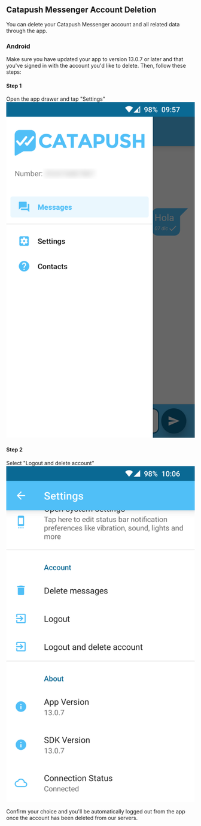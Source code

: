 ## Catapush Messenger Account Deletion

You can delete your Catapush Messenger account and all related data through the app.

### Android

Make sure you have updated your app to version 13.0.7 or later and that you've signed in with the account you'd like to delete. Then, follow these steps:

#### Step 1
Open the app drawer and tap "Settings"
![Catapush Messenger drawer](images/catapush_messenger_account_deletion_1.png)

#### Step 2
Select "Logout and delete account"
![Catapush Messenger settings](images/catapush_messenger_account_deletion_2.png)

Confirm your choice and you'll be automatically logged out from the app once the account has been deleted from our servers.